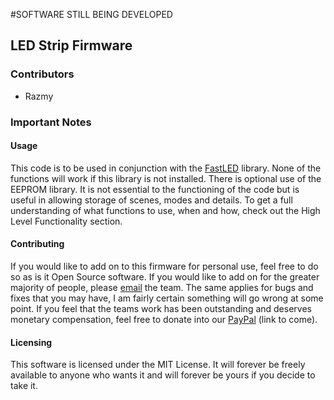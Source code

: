 #SOFTWARE STILL BEING DEVELOPED

## LED Strip Firmware

### Contributors
<ul>
    <li>Razmy</li>
</ul>

### Important Notes
#### Usage
This code is to be used in conjunction with the [FastLED](http://fastled.io/) library. None of the functions will work if this library is not installed.
There is optional use of the EEPROM library. It is not essential to the functioning of the code but is useful in allowing storage of scenes, modes and details.
To get a full understanding of what functions to use, when and how, check out the High Level Functionality section.
#### Contributing
If you would like to add on to this firmware for personal use, feel free to do so as is it Open Source software. If you would like to add on for the greater majority of people, please [email](mailto:chirambaht@gmail.com) the team.
The same applies for bugs and fixes that you may have, I am fairly certain something will go wrong at some point.
If you feel that the teams work has been outstanding and deserves monetary compensation, feel free to donate into our [PayPal](www.paypal.com) (link to come).
#### Licensing
This software is licensed under the MIT License. It will forever be freely available to anyone who wants it and will forever be yours if you decide to take it.

